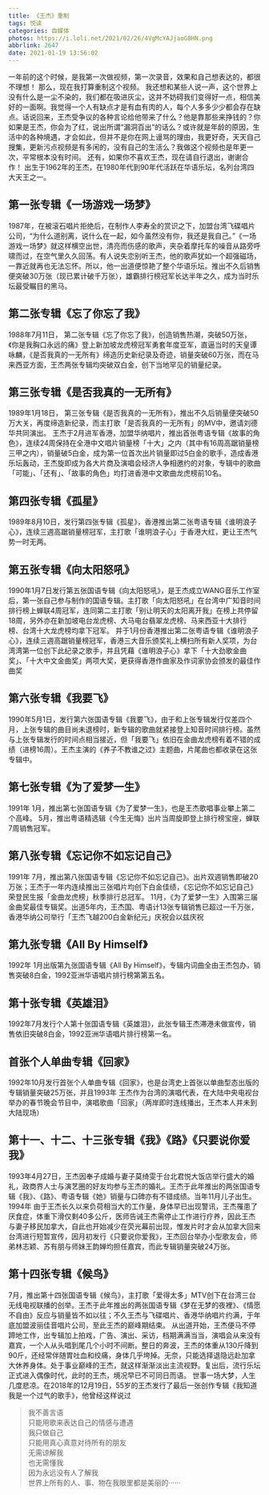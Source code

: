 ```yaml
---
title: 《王杰》重制
tags: 悦读
categories: 自媒体
photos: https://i.loli.net/2021/02/26/4VgMcYAJjaoG8HN.png
abbrlink: 2647
date: 2021-01-19 13:56:02
---
```

一年前的这个时候，是我第一次做视频，第一次录音，效果和自己想表达的，都很不理想！
那么，现在我打算重制这个视频。
我还想和某些人说一声，这个世界上没有什么是一尘不染的，我们都在吸进灰尘，这并不妨碍我们变得好一点，相信美好的一面啊。我觉得一个人有缺点才是有血有肉的人，每个人多多少少都会存在缺点。话说回来，王杰受争议的各种言论给他带来了什么？他是靠那些来挣钱的？你如果是王杰，你会为了红，说出所谓“漏洞百出”的话么？或许就是年龄的原因，生活中的各种境遇，才会如此，但并不是你在网上谩骂的理由，我更好奇，天天自己搜集，更新污点视频是有多闲的，没有自己的生活么？我做这个视频也是年更一次，平常根本没有时间。
还有，如果你不喜欢王杰，现在请自行退出，谢谢合作！
出生于1962年的王杰，在1980年代到90年代活跃在华语乐坛，名列台湾四大天王之一。

## 第一张专辑《一场游戏一场梦》
1987年，在被滚石唱片拒绝后，在制作人李寿全的赏识之下，加盟台湾飞碟唱片公司，“为什么道别离，说什么在一起，如今虽然没有你，我还是我自己。”《一场游戏一场梦》就这样横空出世，清亮而伤感的歌声，夹杂着摩托车的噪音从路旁呼啸而过，在空气里久久回荡。有人说失恋别听王杰，他的歌声犹如一个超强磁场，一靠近就再也无法忘怀。所以，他一出道便惊艳了整个华语乐坛。推出不久后销售便突破30万张（现已累计破千万张），雄霸排行榜冠军长达半年之久，成为当时乐坛最受瞩目的黑马。

## 第二张专辑《忘了你忘了我》
1988年7月11日， 第二张专辑《忘了你忘了我》，创造销售热潮，突破50万张，《你是我胸口永远的痛》登上新加坡龙虎榜冠军勇套年度亚军，直逼当时的天皇谭咏麟，《是否我真的一无所有》缔造历史新纪录及奇迹，销量突破60万张，而在马来西亚方面，王杰两张专辑均突破双白金，创下当地罕见的销量纪录。

## 第三张专辑《是否我真的一无所有》
1989年1月18日， 第三张专辑《是否我真的一无所有》，推出不久后销量便突破50万大关，再度缔造新纪录，而主打歌「是否我真的一无所有」的MV中，邀请刘德华共同演出。
王杰于2月进军香港，加盟华纳唱片，推出首张粤语专辑《故事的角色》，连续24周保持在全港中文唱片销量榜「十大」之内（其中有16周高踞销量榜三甲之内），销量破5白金，成为第一位首次出片销量即过5白金的歌手，造成香港乐坛轰动，王杰旋即成为各大片商及演唱会经济人争相邀约的对象，专辑中的歌曲「可能」、「还有」、「故事的角色」均打进香港中文歌曲龙虎榜前10名。

## 第四张专辑《孤星》
1989年8月10日，发行第四张专辑《孤星》，香港推出第二张粤语专辑《谁明浪子心》，连续三週高踞销量榜冠军，主打歌「谁明浪子心」于香港大红，更让王杰气势一时无两。

## 第五张专辑《向太阳怒吼》
1990年1月7日发行第五张国语专辑《向太阳怒吼》，是王杰成立WANG音乐工作室后，第一张自己参与制作的国语专辑。主打歌「向太阳怒吼」在台湾中广知音时间排行榜上蝉联4周冠军，连同第二主打歌「别让明天的太阳离开我」在榜上共停留18周，另外亦在新加坡电台龙虎榜、大马电台翡翠龙虎榜、马来西亚十大排行榜、台湾十大龙虎榜均拿下冠军。
并于1月份香港推出第二张粤语专辑《谁明浪子心》，连续三週高踞销量榜冠军，香港三大音乐颁奖礼上横扫所有新人奖项，为台湾湾第一位创下此纪录之歌手，并且凭藉《谁明浪子心》拿下「十大劲歌金曲奖」、「十大中文金曲奖」两项大奖，更获得香港作曲家及作词家协会颁发的最佳作曲奖

## 第六张专辑《我要飞》
1990年5月1日，发行第六张国语专辑《我要飞》，由于和上张专辑发行仅差四个月，上张专辑的曲目尚未退榜时，新专辑的歌曲就紧接登上知音时间排行榜。虽然与上张专辑发行的时间点相当接近，但「我要飞」依旧在金曲龙虎榜有着不错的成绩（进榜16周）。王杰主演的《养子不教谁之过》主题曲，片尾曲也都收录在这张专辑中。

## 第七张专辑《为了爱梦一生》
1991年 1月，推出第七张国语专辑《为了爱梦一生》，也是王杰歌唱事业攀上第二个高峰。 5月，推出粤语精选辑《今生无悔》出片当周旋即登上排行榜宝座，蝉联7周销售冠军。

## 第八张专辑《忘记你不如忘记自己》
1991年 7月，推出第八张国语专辑《忘记你不如忘记自己》。出片双週销售即破20万张；王杰于一年内连续推出三张唱片均创下白金佳绩，《忘记你不如忘记自己》荣登民生报「金曲龙虎榜」秋季排行总冠军。
11月，《为了爱梦一生》入围第三届金曲奖最佳专辑奖。出道5年内，王杰国、粤语计13张专辑销售已超过一千万张，香港华纳公司举行「王杰飞越200白金新纪元」庆祝会以兹庆祝

## 第九张专辑《All By Himself》
1992年 1月出版第九张国语专辑《All By Himself》，专辑内词曲全由王杰包办，销售突破8白金，1992亚洲华语唱片排行榜第第五名。

## 第十张专辑《英雄泪》
1992年7月发行个人第十张国语专辑《英雄泪》，此张专辑王杰滞港未做宣传，销售依旧突破8白金，1992亚洲华语唱片排行榜第一名。

## 首张个人单曲专辑《回家》
1992年10月发行首张个人单曲专辑《回家》，也是台湾史上首张以单曲型态出版的专辑销量突破25万张，并且1993年 王杰作为台湾的演唱代表，在大陆中央电视台举办的春节晚会节目中，演唱歌曲「回家」（两岸即时连线播出，王杰本人并未到大陆现场）
## 第十一、十二、十三张专辑《我》《路》《只要说你爱我》
1993年4月27日，王杰因奉子成婚与妻子莫绮雯于台北君悦大饭店举行盛大的婚礼，政商界人士与演艺圈的好友均参与王杰的婚礼。王杰于此年推出的两张国语专辑《我》、《路》、粤语专辑《她》销量与口碑亦有不错成绩。当年11月儿子出生。
1994年 由于王杰长久以来负荷相当大的工作量，身体早已出现警讯，王杰罹患了厌食症，体重下滑仅剩40多公斤，医师告诫王杰需停止工作进行疗养，因此王杰与妻子移民加拿大，自此也开始减少在荧光幕前出现，惟发片时才会从加拿大回来台湾进行短暂宣传，因月初发行《只要说你爱我》，王杰回台举办小型歌友会，师弟林志颖、苏有朋与师妹王韵婵均担任嘉宾，而此专辑销量突破24万张。
## 第十四张专辑《候鸟》
7月，推出第十四张国语专辑《候鸟》，主打歌「爱得太多」MTV创下在台湾三台无线电视联播的创举。王杰于此年推出的两张国语专辑《梦在无梦的夜裡》、《情愿不自由》反应与销量皆不如以往；不久王杰与飞碟唱片、香港华纳唱片约满，于年底加盟波丽佳音唱片公司，至此王杰的巅峰期结束。
从出道开始，王杰便马不停蹄地工作，出专辑加上拍戏，广告、演出、采访，档期满满当当，演唱会从来没有嘉宾，一个人从头唱到尾几个小时不间断。整日的奔波，王杰的体重从130斤降到90斤，还经常伴随胃吐血和绞痛，身体几乎垮掉。无奈，只能选择退隐远赴加拿大休养身体。处于事业巅峰的王杰，就这样渐渐淡出主流视野。复出后，流行乐坛正式进入偶像时代，此时的王杰，境况早已不可同日而语。
世事一场大梦，人生几度悲凉。在2018年的12月19日，55岁的王杰发行了最后一张创作专辑《我知道我是一个过气的歌手》，他曾经这样说过  
> 我不善言语  
> 只能用歌来表达自己的情感与遭遇  
> 我只做自己  
> 只能用真心真意对待所有的朋友  
> 无需谅解我  
> 也无需懂我  
> 因为永远没有人了解我  
> 世界上所有的人、事、物在我眼里都是美丽的······

